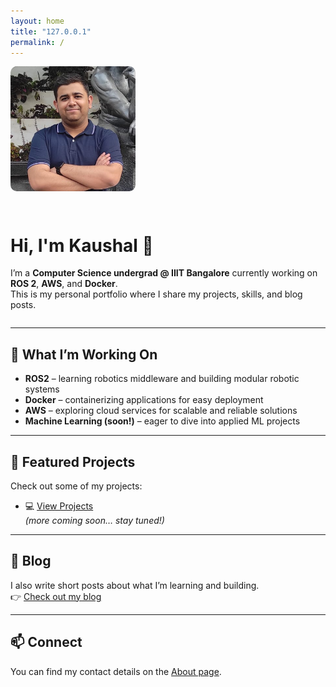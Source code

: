 ```yaml
---
layout: home
title: "127.0.0.1"
permalink: /
---
```


<div style="display:flex; align-items:center; gap:30px; flex-wrap: wrap;">

  <img src="assets/images/my-photo.png" alt="Kaushal" style="width:200px; border-radius:10px;">

  <div>
    <h1>Hi, I'm Kaushal 👋</h1>
    <p>
      I’m a <strong>Computer Science undergrad @ IIIT Bangalore</strong> currently working on <strong>ROS 2</strong>, <strong>AWS</strong>, and <strong>Docker</strong>.<br>
      This is my personal portfolio where I share my projects, skills, and blog posts.
    </p>
  </div>

</div>

---

## 🔧 What I’m Working On
- **ROS2** – learning robotics middleware and building modular robotic systems  
- **Docker** – containerizing applications for easy deployment  
- **AWS** – exploring cloud services for scalable and reliable solutions  
- **Machine Learning (soon!)** – eager to dive into applied ML projects  

---

## 📂 Featured Projects
Check out some of my projects:  
- 💻 [View Projects](/projects)  
*(more coming soon… stay tuned!)*

---

## 📝 Blog
I also write short posts about what I’m learning and building.  
👉 [Check out my blog](/blog)

---

## 📫 Connect
You can find my contact details on the [About page](/about).  
